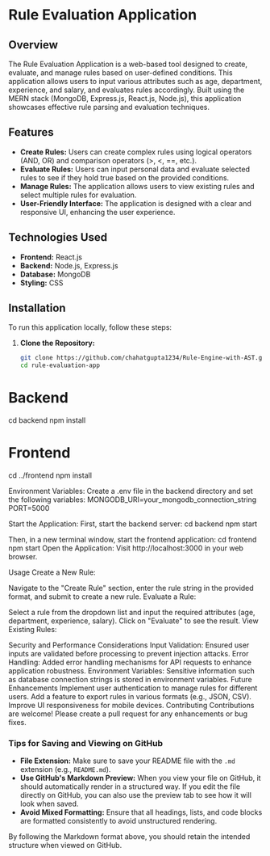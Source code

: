 # Rule Evaluation Application

## Overview

The Rule Evaluation Application is a web-based tool designed to create, evaluate, and manage rules based on user-defined conditions. This application allows users to input various attributes such as age, department, experience, and salary, and evaluates rules accordingly. Built using the MERN stack (MongoDB, Express.js, React.js, Node.js), this application showcases effective rule parsing and evaluation techniques.

## Features

- **Create Rules:** Users can create complex rules using logical operators (AND, OR) and comparison operators (>, <, ==, etc.).
- **Evaluate Rules:** Users can input personal data and evaluate selected rules to see if they hold true based on the provided conditions.
- **Manage Rules:** The application allows users to view existing rules and select multiple rules for evaluation.
- **User-Friendly Interface:** The application is designed with a clear and responsive UI, enhancing the user experience.

## Technologies Used

- **Frontend:** React.js
- **Backend:** Node.js, Express.js
- **Database:** MongoDB
- **Styling:** CSS

## Installation

To run this application locally, follow these steps:

1. **Clone the Repository:**
   ```bash
   git clone https://github.com/chahatgupta1234/Rule-Engine-with-AST.git
   cd rule-evaluation-app


# Backend
cd backend
npm install

# Frontend
cd ../frontend
npm install

Environment Variables: Create a .env file in the backend directory and set the following variables:
MONGODB_URI=your_mongodb_connection_string
PORT=5000

Start the Application: First, start the backend server:
cd backend
npm start

Then, in a new terminal window, start the frontend application:
cd frontend
npm start
Open the Application: Visit http://localhost:3000 in your web browser.

Usage
Create a New Rule:

Navigate to the "Create Rule" section, enter the rule string in the provided format, and submit to create a new rule.
Evaluate a Rule:

Select a rule from the dropdown list and input the required attributes (age, department, experience, salary). Click on "Evaluate" to see the result.
View Existing Rules:

Security and Performance Considerations
Input Validation: Ensured user inputs are validated before processing to prevent injection attacks.
Error Handling: Added error handling mechanisms for API requests to enhance application robustness.
Environment Variables: Sensitive information such as database connection strings is stored in environment variables.
Future Enhancements
Implement user authentication to manage rules for different users.
Add a feature to export rules in various formats (e.g., JSON, CSV).
Improve UI responsiveness for mobile devices.
Contributing
Contributions are welcome! Please create a pull request for any enhancements or bug fixes.

### Tips for Saving and Viewing on GitHub
- **File Extension:** Make sure to save your README file with the `.md` extension (e.g., `README.md`).
- **Use GitHub's Markdown Preview:** When you view your file on GitHub, it should automatically render in a structured way. If you edit the file directly on GitHub, you can also use the preview tab to see how it will look when saved.
- **Avoid Mixed Formatting:** Ensure that all headings, lists, and code blocks are formatted consistently to avoid unstructured rendering.

By following the Markdown format above, you should retain the intended structure when viewed on GitHub.

